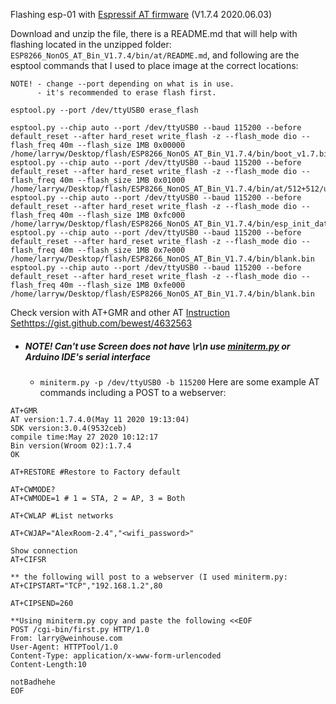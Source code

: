 Flashing esp-01 with [Espressif AT firmware](https://www.espressif.com/en/support/download/at) (V1.7.4	2020.06.03)

Download and unzip the file, there is a README.md that will help with flashing located in the unzipped folder: `ESP8266_NonOS_AT_Bin_V1.7.4/bin/at/README.md`, and following are the esptool commands that I used to place image at the correct locations:
```
NOTE! - change --port depending on what is in use.
      - it's recommended to erase flash first.
 
esptool.py --port /dev/ttyUSB0 erase_flash

esptool.py --chip auto --port /dev/ttyUSB0 --baud 115200 --before default_reset --after hard_reset write_flash -z --flash_mode dio --flash_freq 40m --flash_size 1MB 0x00000 /home/larryw/Desktop/flash/ESP8266_NonOS_AT_Bin_V1.7.4/bin/boot_v1.7.bin
esptool.py --chip auto --port /dev/ttyUSB0 --baud 115200 --before default_reset --after hard_reset write_flash -z --flash_mode dio --flash_freq 40m --flash_size 1MB 0x01000 /home/larryw/Desktop/flash/ESP8266_NonOS_AT_Bin_V1.7.4/bin/at/512+512/user1.1024.new.2.bin
esptool.py --chip auto --port /dev/ttyUSB0 --baud 115200 --before default_reset --after hard_reset write_flash -z --flash_mode dio --flash_freq 40m --flash_size 1MB 0xfc000 /home/larryw/Desktop/flash/ESP8266_NonOS_AT_Bin_V1.7.4/bin/esp_init_data_default_v08.bin
esptool.py --chip auto --port /dev/ttyUSB0 --baud 115200 --before default_reset --after hard_reset write_flash -z --flash_mode dio --flash_freq 40m --flash_size 1MB 0x7e000 /home/larryw/Desktop/flash/ESP8266_NonOS_AT_Bin_V1.7.4/bin/blank.bin
esptool.py --chip auto --port /dev/ttyUSB0 --baud 115200 --before default_reset --after hard_reset write_flash -z --flash_mode dio --flash_freq 40m --flash_size 1MB 0xfe000 /home/larryw/Desktop/flash/ESP8266_NonOS_AT_Bin_V1.7.4/bin/blank.bin
```
Check version with AT+GMR and other AT [Instruction Sethttps://gist.github.com/bewest/4632563](https://www.espressif.com/sites/default/files/documentation/4a-esp8266_at_instruction_set_en.pdf)
  - ##### NOTE! Can't use Screen does not have \r\n use [miniterm.py](https://gist.github.com/bewest/4632563) or Arduino IDE's serial interface
    - `miniterm.py -p /dev/ttyUSB0 -b 115200`
Here are some example AT commands including a POST to a webserver:
```
AT+GMR
AT version:1.7.4.0(May 11 2020 19:13:04)
SDK version:3.0.4(9532ceb)
compile time:May 27 2020 10:12:17
Bin version(Wroom 02):1.7.4
OK

AT+RESTORE #Restore to Factory default

AT+CWMODE?
AT+CWMODE=1 # 1 = STA, 2 = AP, 3 = Both

AT+CWLAP #List networks

AT+CWJAP="AlexRoom-2.4","<wifi_password>"

Show connection
AT+CIFSR

** the following will post to a webserver (I used miniterm.py:
AT+CIPSTART="TCP","192.168.1.2",80

AT+CIPSEND=260

**Using miniterm.py copy and paste the following <<EOF
POST /cgi-bin/first.py HTTP/1.0
From: larry@weinhouse.com
User-Agent: HTTPTool/1.0
Content-Type: application/x-www-form-urlencoded
Content-Length:10

notBadhehe
EOF
```
```

